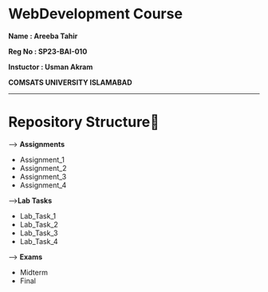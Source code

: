 # WebDevelopment Course 
**Name   : Areeba Tahir**  

**Reg No : SP23-BAI-010**

**Instuctor : Usman Akram**

**COMSATS UNIVERSITY ISLAMABAD**



-------------------------------------------------------------

# Repository Structure:open_file_folder:

 --> **Assignments**

   - Assignment_1
  -  Assignment_2
   - Assignment_3
   - Assignment_4

-->**Lab Tasks**

   - Lab_Task_1
   - Lab_Task_2
   - Lab_Task_3
   - Lab_Task_4

--> **Exams**

   - Midterm
   - Final

